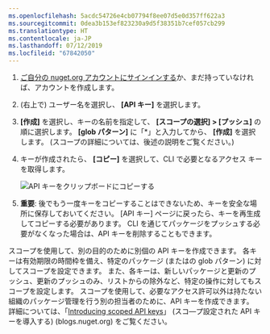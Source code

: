 ```yaml
---
ms.openlocfilehash: 5acdc54726e4cb07794f8ee07d5e0d357ff622a3
ms.sourcegitcommit: 0dea3b153ef823230a9d5f38351b7cef057cb299
ms.translationtype: HT
ms.contentlocale: ja-JP
ms.lasthandoff: 07/12/2019
ms.locfileid: "67842050"
---
```

1. [ご自分の nuget.org アカウントにサインインする](https://www.nuget.org/users/account/LogOn?returnUrl=%2F)か、まだ持っていなければ、アカウントを作成します。

1. (右上で) ユーザー名を選択し、 **[API キー]** を選択します。

1. **[作成]** を選択し、キーの名前を指定して、 **[スコープの選択] > [プッシュ]** の順に選択します。 **[glob パターン]** に「*」と入力してから、 **[作成]** を選択します。 (スコープの詳細については、後述の説明をご覧ください。)

1. キーが作成されたら、 **[コピー]** を選択して、CLI で必要となるアクセス キーを取得します。

    ![API キーをクリップボードにコピーする](../media/QS_Create-02-APIKey.png)

1. **重要**: 後でもう一度キーをコピーすることはできないため、キーを安全な場所に保存しておいてください。 [API キー] ページに戻ったら、キーを再生成してコピーする必要があります。 CLI を通じてパッケージをプッシュする必要がなくなった場合は、API キーを削除することもできます。

スコープを使用して、別の目的のために別個の API キーを作成できます。 各キーは有効期限の時間枠を備え、特定のパッケージ (またはの glob パターン) に対してスコープを設定できます。 また、各キーは、新しいパッケージと更新のプッシュ、更新のプッシュのみ、リストからの除外など、特定の操作に対してもスコープを設定します。 スコープを使用して、必要なアクセス許可以外は持たない組織のパッケージ管理を行う別の担当者のために、API キーを作成できます。 詳細については、「[Introducing scoped API keys](https://blog.nuget.org/20170202/introducing-scoped-api-keys.html)」 (スコ―プ設定された API キーを導入する) (blogs.nuget.org) をご覧ください。